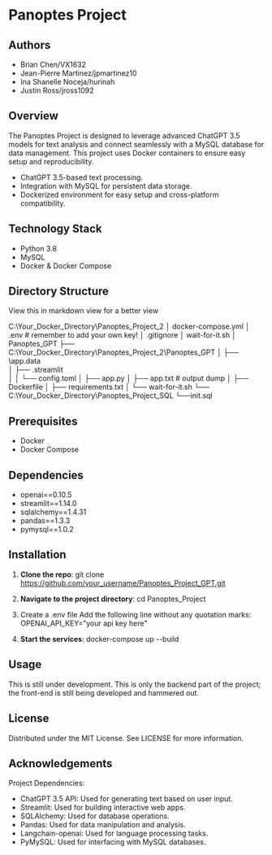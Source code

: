 # Panoptes Project

## Authors
- Brian Chen/VX1632
- Jean-Pierre Martinez/jpmartinez10
- Ina Shanelle Noceja/hurinah
- Justin Ross/jross1092
## Overview
The Panoptes Project is designed to leverage advanced ChatGPT 3.5 models for text analysis and connect seamlessly with a MySQL database for data management. This project uses Docker containers to ensure easy setup and reproducibility.
- ChatGPT 3.5-based text processing.
- Integration with MySQL for persistent data storage.
- Dockerized environment for easy setup and cross-platform compatibility.

## Technology Stack

- Python 3.8
- MySQL
- Docker & Docker Compose

## Directory Structure

View this in markdown view for a better view

C:\Your_Docker_Directory\Panoptes_Project_2
│ docker-compose.yml
│ .env # remember to add your own key!
│ .gitignore
│ wait-for-it.sh
│ Panoptes_GPT
├── C:\Your_Docker_Directory\Panoptes_Project_2\Panoptes_GPT
│ ├── \app.data\
│ ├── \.streamlit\
│ │ └──  config.toml
│ ├── app.py
│ ├── app.txt  # output dump
│ ├── Dockerfile
│ ├── requirements.txt
│ └── wait-for-it.sh
└── C:\Your_Docker_Directory\Panoptes_Project_SQL
    └──init.sql
## Prerequisites

- Docker
- Docker Compose

## Dependencies

- openai==0.10.5
- streamlit==1.14.0
- sqlalchemy==1.4.31
- pandas==1.3.3
- pymysql==1.0.2


## Installation

1. **Clone the repo**:
git clone https://github.com/your_username/Panoptes_Project_GPT.git

2. **Navigate to the project directory**:
cd Panoptes_Project

3. Create a .env file
Add the following line without any quotation marks: 
OPENAI_API_KEY="your api key here"

5. **Start the services**:
docker-compose up --build


## Usage

This is still under development. This is only the backend part of the project; the front-end is still being developed and hammered out.

## License

Distributed under the MIT License. See LICENSE for more information.

## Acknowledgements

Project Dependencies:
- ChatGPT 3.5 API: Used for generating text based on user input.
- Streamlit: Used for building interactive web apps.
- SQLAlchemy: Used for database operations.
- Pandas: Used for data manipulation and analysis.
- Langchain-openai: Used for language processing tasks.
- PyMySQL: Used for interfacing with MySQL databases.
